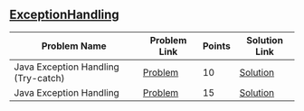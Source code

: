 ## [ExceptionHandling](https://www.hackerrank.com/domains/java/handling-exceptions)

|Problem Name|Problem Link|Points|Solution Link|
---|---|---|---
|Java Exception Handling (Try-catch)|[Problem](https://www.hackerrank.com/challenges/java-exception-handling-try-catch/problem)|10|[Solution](./JavaExceptionHandling(Try-catch).java)|
|Java Exception Handling|[Problem](https://www.hackerrank.com/challenges/java-exception-handling/problem)|15|[Solution](./JavaExceptionHandling.java)|
